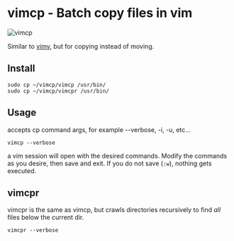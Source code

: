 # vimcp - Batch copy files in vim

![vimcp](https://github.com/danieldugas/vimcp/raw/master/vimcp.gif "vimcp in action")

Similar to [vimv](https://github.com/thameera/vimv), but for copying instead of moving.

## Install

```
sudo cp ~/vimcp/vimcp /usr/bin/
sudo cp ~/vimcp/vimcpr /usr/bin/
```

## Usage

accepts cp command args, for example --verbose, -i, -u, etc...
```
vimcp --verbose
```
a vim session will open with the desired commands. Modify the commands as you desire, then save and exit.
If you do not save (`:w`), nothing gets executed.


## vimcpr

vimcpr is the same as vimcp, but crawls directories recursively to find *all* files below the current dir.
```
vimcpr --verbose
```

